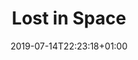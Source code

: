 ---
issue: 0719
title: "Lost in Space"
episode: Episode 1
imdb: https://www.themoviedb.org/tv/75758?language=en-US
cover: https://image.tmdb.org/t/p/w1280/y8NJnTXzb4rio9uvVYFVrXEMofU.jpg
date: 2019-07-14T22:23:18+01:00
---